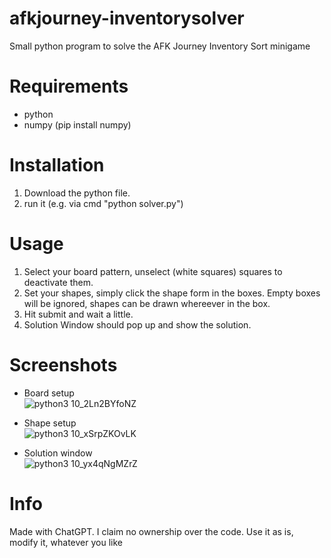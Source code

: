 # afkjourney-inventorysolver
Small python program to solve the AFK Journey Inventory Sort minigame

# Requirements
- python
- numpy (pip install numpy)

# Installation
1. Download the python file.
2. run it (e.g. via cmd "python solver.py")

# Usage
1. Select your board pattern, unselect (white squares) squares to deactivate them.
2. Set your shapes, simply click the shape form in the boxes.
Empty boxes will be ignored, shapes can be drawn whereever in the box.
3. Hit submit and wait a little.
4. Solution Window should pop up and show the solution.

# Screenshots
- Board setup  
![python3 10_2Ln2BYfoNZ](https://github.com/Mitsuma/afkjourney-invtorysolver/assets/8568089/f7cc138a-3a04-4cd1-8119-855f7fed9210)

- Shape setup  
![python3 10_xSrpZKOvLK](https://github.com/Mitsuma/afkjourney-invtorysolver/assets/8568089/846daaf6-185c-49b2-b429-7b39e955b143)

- Solution window  
![python3 10_yx4qNgMZrZ](https://github.com/Mitsuma/afkjourney-invtorysolver/assets/8568089/8bfc1872-dcf2-4ac6-aea9-cca083863c09)


# Info
Made with ChatGPT. I claim no ownership over the code. 
Use it as is, modify it, whatever you like

